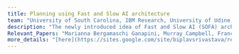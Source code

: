 ```yaml
---
title: Planning using Fast and Slow AI architecture
team: "University of South Carolina, IBM Research, University of Udine, University of Brescia"
description: "The newly introduced idea of Fast and Slow AI (SOFA) architecture is inspired from the cognitive theories mentioned by Daniel Kahneman in Thinking Fast and Slow. We adapt the SOFAI architecture to solving planning domains where incoming problems are solved by either system 1 (or ”fast” - S1) agents, also called solvers, that react by exploiting either past experience or using a learnt model, or by system 2 (or ”slow” - S2) agents, that are deliberately activated when there is the need to reason and search for optimal solutions beyond what is expected from the system 1 agent."  
Relevant_Papers: "Marianna Bergamaschi Ganapini, Murray Campbell, Francesco Fabiano, Lior Horesh, Jon Lenchner, Andrea Loreggia, Nicholas Mattei, Taher Rahgooy, Francesca Rossi, Biplav Srivastava, Kristen Brent Venable, Combining Fast and Slow Thinking for Human-like and Efficient Navigation in Constrained Environments. Preprint on Arxiv at: https://arxiv.org/abs/2201.07050, 2022 [Neuro-Symbolic AI, Metacognition]"
more_details: "[here](https://sites.google.com/site/biplavsrivastava/research-1/fast-slow-planning)"
---
```



